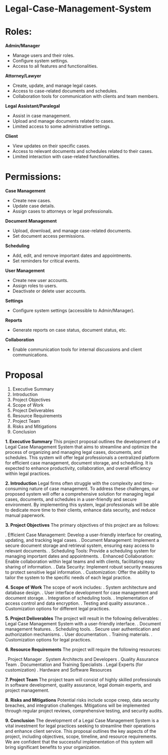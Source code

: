 # Legal-Case-Management-System
# Roles:
**Admin/Manager**
* Manage users and their roles.
* Configure system settings.
* Access to all features and functionalities.
  
**Attorney/Lawyer**
* Create, update, and manage legal cases.
* Access to case-related documents and schedules.
* Collaboration tools for communication with clients and team members.
  
**Legal Assistant/Paralegal**
* Assist in case management.
* Upload and manage documents related to cases.
* Limited access to some administrative settings.

**Client**
* View updates on their specific cases.
* Access to relevant documents and schedules related to their cases.
* Limited interaction with case-related functionalities.

# Permissions:
**Case Management**
* Create new cases.
* Update case details.
* Assign cases to attorneys or legal professionals.

**Document Management**
* Upload, download, and manage case-related documents.
* Set document access permissions.

**Scheduling**
* Add, edit, and remove important dates and appointments.
* Set reminders for critical events.

**User Management**
* Create new user accounts.
* Assign roles to users.
* Deactivate or delete user accounts.

**Settings**
* Configure system settings (accessible to Admin/Manager).

**Reports**
* Generate reports on case status, document status, etc.

**Collaboration**
* Enable communication tools for internal discussions and client communications.

# Proposal
1. Executive Summary
2. Introduction
3. Project Objectives
4. Scope of Work
5. Project Deliverables
6. Resource Requirements
7. Project Team
8. Risks and Mitigations
9. Conclusion


**1. Executive Summary**
This project proposal outlines the development of a Legal Case Management System that aims to streamline and optimize the process of organizing and managing legal cases, documents, and schedules. This system will offer legal professionals a centralized platform for efficient case management, document storage, and scheduling. It is expected to enhance productivity, collaboration, and overall efficiency within legal practices.

**2. Introduction**
Legal firms often struggle with the complexity and time-consuming nature of case management. To address these challenges, our proposed system will offer a comprehensive solution for managing legal cases, documents, and schedules in a user-friendly and secure environment. By implementing this system, legal professionals will be able to dedicate more time to their clients, enhance data security, and reduce manual paperwork.

**3. Project Objectives**
The primary objectives of this project are as follows:

. Efficient Case Management: Develop a user-friendly interface for creating, updating, and tracking legal cases.
. Document Management: Implement a secure document storage and retrieval system, ensuring easy access to relevant documents.
. Scheduling Tools: Provide a scheduling system for managing important dates and appointments.
. Enhanced Collaboration: Enable collaboration within legal teams and with clients, facilitating easy sharing of information.
. Data Security: Implement robust security measures to protect sensitive legal information.
. Customization: Offer the ability to tailor the system to the specific needs of each legal practice.

**4. Scope of Work**
The scope of work includes:
. System architecture and database design.
. User interface development for case management and document storage.
. Integration of scheduling tools.
. Implementation of access control and data encryption.
. Testing and quality assurance.
. Customization options for different legal practices.

**5. Project Deliverables**
The project will result in the following deliverables:
. Legal Case Management System with a user-friendly interface.
. Document management features.
. Scheduling tools.
. Secure user authentication and authorization mechanisms.
. User documentation.
. Training materials.
. Customization options for legal practices.

**6. Resource Requirements**
The project will require the following resources:

. Project Manager
. System Architects and Developers
. Quality Assurance Team
. Documentation and Training Specialists
. Legal Experts (for customization)
. Hardware and Software Resources

**7. Project Team**
The project team will consist of highly skilled professionals in software development, quality assurance, legal domain experts, and project management.

**8. Risks and Mitigations**
Potential risks include scope creep, data security breaches, and integration challenges. Mitigations will be implemented through regular project reviews, comprehensive testing, and security audits.

**9. Conclusion**
The development of a Legal Case Management System is a vital investment for legal practices seeking to streamline their operations and enhance client service. This proposal outlines the key aspects of the project, including objectives, scope, timeline, and resource requirements. We are confident that the successful implementation of this system will bring significant benefits to your organization.

